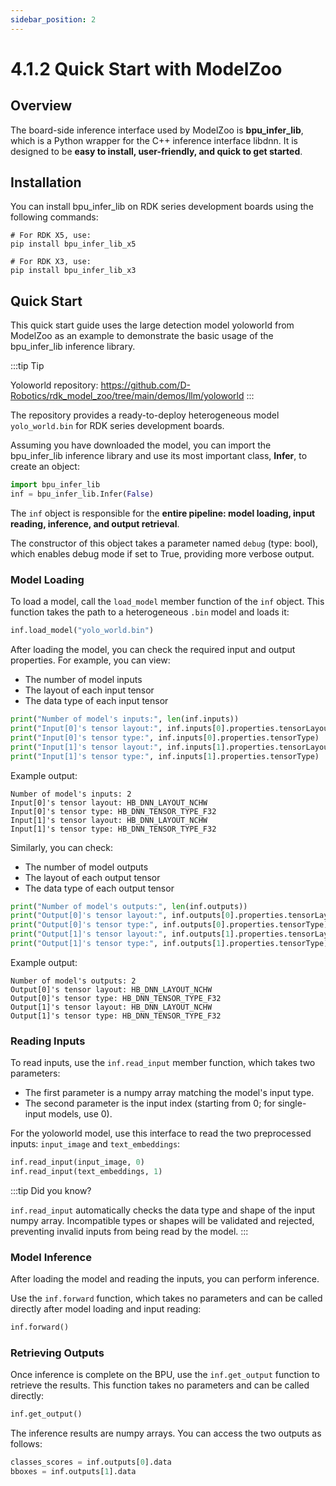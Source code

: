 ```yaml
---
sidebar_position: 2
---
```


# 4.1.2 Quick Start with ModelZoo

## Overview

The board-side inference interface used by ModelZoo is **bpu_infer_lib**, which is a Python wrapper for the C++ inference interface libdnn. It is designed to be **easy to install, user-friendly, and quick to get started**.

## Installation

You can install bpu_infer_lib on RDK series development boards using the following commands:

```
# For RDK X5, use:
pip install bpu_infer_lib_x5

# For RDK X3, use:
pip install bpu_infer_lib_x3
```

## Quick Start

This quick start guide uses the large detection model yoloworld from ModelZoo as an example to demonstrate the basic usage of the bpu_infer_lib inference library.

:::tip Tip

Yoloworld repository: https://github.com/D-Robotics/rdk_model_zoo/tree/main/demos/llm/yoloworld
:::

The repository provides a ready-to-deploy heterogeneous model `yolo_world.bin` for RDK series development boards.

Assuming you have downloaded the model, you can import the bpu_infer_lib inference library and use its most important class, **Infer**, to create an object:

```python
import bpu_infer_lib
inf = bpu_infer_lib.Infer(False)
```

The `inf` object is responsible for the **entire pipeline: model loading, input reading, inference, and output retrieval**.

The constructor of this object takes a parameter named `debug` (type: bool), which enables debug mode if set to True, providing more verbose output.

### Model Loading

To load a model, call the `load_model` member function of the `inf` object. This function takes the path to a heterogeneous `.bin` model and loads it:

```python
inf.load_model("yolo_world.bin")
```

After loading the model, you can check the required input and output properties. For example, you can view:

- The number of model inputs
- The layout of each input tensor
- The data type of each input tensor

```python
print("Number of model's inputs:", len(inf.inputs))
print("Input[0]'s tensor layout:", inf.inputs[0].properties.tensorLayout)
print("Input[0]'s tensor type:", inf.inputs[0].properties.tensorType)
print("Input[1]'s tensor layout:", inf.inputs[1].properties.tensorLayout)
print("Input[1]'s tensor type:", inf.inputs[1].properties.tensorType)
```

Example output:

```
Number of model's inputs: 2
Input[0]'s tensor layout: HB_DNN_LAYOUT_NCHW
Input[0]'s tensor type: HB_DNN_TENSOR_TYPE_F32
Input[1]'s tensor layout: HB_DNN_LAYOUT_NCHW
Input[1]'s tensor type: HB_DNN_TENSOR_TYPE_F32
```

Similarly, you can check:

- The number of model outputs
- The layout of each output tensor
- The data type of each output tensor

```python
print("Number of model's outputs:", len(inf.outputs))
print("Output[0]'s tensor layout:", inf.outputs[0].properties.tensorLayout)
print("Output[0]'s tensor type:", inf.outputs[0].properties.tensorType)
print("Output[1]'s tensor layout:", inf.outputs[1].properties.tensorLayout)
print("Output[1]'s tensor type:", inf.outputs[1].properties.tensorType)
```

Example output:

```
Number of model's outputs: 2
Output[0]'s tensor layout: HB_DNN_LAYOUT_NCHW
Output[0]'s tensor type: HB_DNN_TENSOR_TYPE_F32
Output[1]'s tensor layout: HB_DNN_LAYOUT_NCHW
Output[1]'s tensor type: HB_DNN_TENSOR_TYPE_F32
```

### Reading Inputs

To read inputs, use the `inf.read_input` member function, which takes two parameters:

- The first parameter is a numpy array matching the model's input type.
- The second parameter is the input index (starting from 0; for single-input models, use 0).

For the yoloworld model, use this interface to read the two preprocessed inputs: `input_image` and `text_embeddings`:

```python
inf.read_input(input_image, 0)
inf.read_input(text_embeddings, 1)
```

:::tip Did you know?

`inf.read_input` automatically checks the data type and shape of the input numpy array. Incompatible types or shapes will be validated and rejected, preventing invalid inputs from being read by the model.
:::

### Model Inference

After loading the model and reading the inputs, you can perform inference.

Use the `inf.forward` function, which takes no parameters and can be called directly after model loading and input reading:

```python
inf.forward()
```

### Retrieving Outputs

Once inference is complete on the BPU, use the `inf.get_output` function to retrieve the results. This function takes no parameters and can be called directly:

```python
inf.get_output()
```

The inference results are numpy arrays. You can access the two outputs as follows:

```python
classes_scores = inf.outputs[0].data
bboxes = inf.outputs[1].data
```
